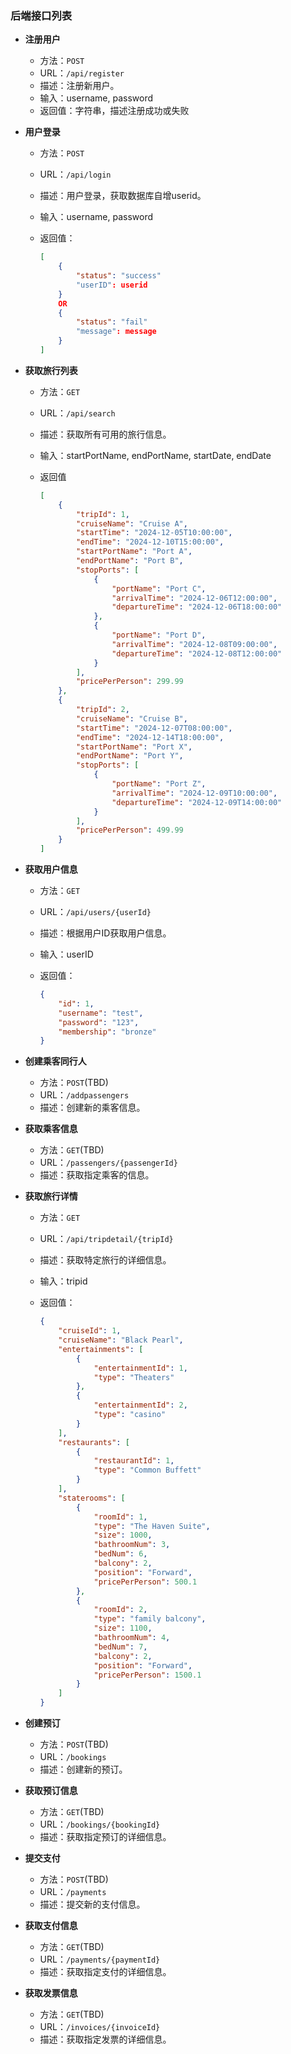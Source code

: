 ### 后端接口列表

- **注册用户**
  - 方法：`POST`
  - URL：`/api/register`
  - 描述：注册新用户。
  - 输入：username, password
  - 返回值：字符串，描述注册成功或失败
  
- **用户登录**
  
  - 方法：`POST`
  
  - URL：`/api/login`
  
  - 描述：用户登录，获取数据库自增userid。
  
  - 输入：username, password
  
  - 返回值：
  
    ```json
    [  
    	{
            "status": "success"
            "userID": userid
        }
        OR
        {
            "status": "fail"
            "message": message
        }
    ]
    ```
  
- **获取旅行列表**
  
  - 方法：`GET`
  
  - URL：`/api/search`
  
  - 描述：获取所有可用的旅行信息。
  
  - 输入：startPortName, endPortName, startDate, endDate
  
  - 返回值
  
    ```json
    [
        {
            "tripId": 1,
            "cruiseName": "Cruise A",
            "startTime": "2024-12-05T10:00:00",
            "endTime": "2024-12-10T15:00:00",
            "startPortName": "Port A",
            "endPortName": "Port B",
            "stopPorts": [
                {
                    "portName": "Port C",
                    "arrivalTime": "2024-12-06T12:00:00",
                    "departureTime": "2024-12-06T18:00:00"
                },
                {
                    "portName": "Port D",
                    "arrivalTime": "2024-12-08T09:00:00",
                    "departureTime": "2024-12-08T12:00:00"
                }
            ],
            "pricePerPerson": 299.99
        },
        {
            "tripId": 2,
            "cruiseName": "Cruise B",
            "startTime": "2024-12-07T08:00:00",
            "endTime": "2024-12-14T18:00:00",
            "startPortName": "Port X",
            "endPortName": "Port Y",
            "stopPorts": [
                {
                    "portName": "Port Z",
                    "arrivalTime": "2024-12-09T10:00:00",
                    "departureTime": "2024-12-09T14:00:00"
                }
            ],
            "pricePerPerson": 499.99
        }
    ]
    ```
  
- **获取用户信息**
  
  - 方法：`GET`
  
  - URL：`/api/users/{userId}`
  
  - 描述：根据用户ID获取用户信息。
  
  - 输入：userID
  
  - 返回值：
  
    ```json
    {
        "id": 1,
        "username": "test",
        "password": "123",
        "membership": "bronze"
    }
    ```
  
- **创建乘客同行人**
  
  - 方法：`POST`(TBD)
  - URL：`/addpassengers`
  - 描述：创建新的乘客信息。
  
- **获取乘客信息**
  - 方法：`GET`(TBD)
  - URL：`/passengers/{passengerId}`
  - 描述：获取指定乘客的信息。

- **获取旅行详情**
  
  - 方法：`GET`
  
  - URL：`/api/tripdetail/{tripId}`
  
  - 描述：获取特定旅行的详细信息。
  
  - 输入：tripid
  
  - 返回值：
  
    ```json
    {
        "cruiseId": 1,
        "cruiseName": "Black Pearl",
        "entertainments": [
            {
                "entertainmentId": 1,
                "type": "Theaters"
            },
            {
                "entertainmentId": 2,
                "type": "casino"
            }
        ],
        "restaurants": [
            {
                "restaurantId": 1,
                "type": "Common Buffett"
            }
        ],
        "staterooms": [
            {
                "roomId": 1,
                "type": "The Haven Suite",
                "size": 1000,
                "bathroomNum": 3,
                "bedNum": 6,
                "balcony": 2,
                "position": "Forward",
                "pricePerPerson": 500.1
            },
            {
                "roomId": 2,
                "type": "family balcony",
                "size": 1100,
                "bathroomNum": 4,
                "bedNum": 7,
                "balcony": 2,
                "position": "Forward",
                "pricePerPerson": 1500.1
            }
        ]
    }
    ```
  
- **创建预订**
  - 方法：`POST`(TBD)
  - URL：`/bookings`
  - 描述：创建新的预订。
  
- **获取预订信息**
  - 方法：`GET`(TBD)
  - URL：`/bookings/{bookingId}`
  - 描述：获取指定预订的详细信息。

- **提交支付**
  - 方法：`POST`(TBD)
  - URL：`/payments`
  - 描述：提交新的支付信息。
  
- **获取支付信息**
  - 方法：`GET`(TBD)
  - URL：`/payments/{paymentId}`
  - 描述：获取指定支付的详细信息。

- **获取发票信息**
  - 方法：`GET`(TBD)
  - URL：`/invoices/{invoiceId}`
  - 描述：获取指定发票的详细信息。